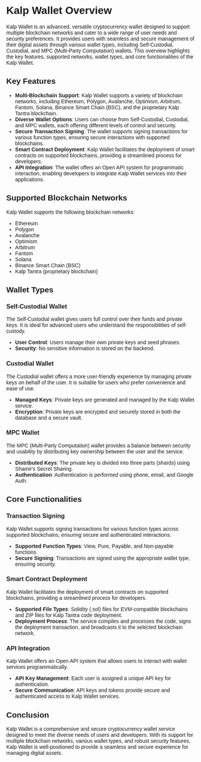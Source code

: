 <style>body { font-family: "Source Sans 3", sans-serif!important; }</style>

<link href="https://fonts.googleapis.com/css2?family=Source+Sans+3:ital,wght@0,200..900;1,200..900&display=swap" rel="stylesheet">
<link rel="stylesheet" href="https://fonts.googleapis.com/icon?family=Material+Icons">

# Kalp Wallet Overview

Kalp Wallet is an advanced, versatile cryptocurrency wallet designed to support multiple blockchain networks and cater to a wide range of user needs and security preferences. It provides users with seamless and secure management of their digital assets through various wallet types, including Self-Custodial, Custodial, and MPC (Multi-Party Computation) wallets. This overview highlights the key features, supported networks, wallet types, and core functionalities of the Kalp Wallet.

## Key Features

- **Multi-Blockchain Support**: Kalp Wallet supports a variety of blockchain networks, including Ethereum, Polygon, Avalanche, Optimism, Arbitrum, Fantom, Solana, Binance Smart Chain (BSC), and the proprietary Kalp Tantra blockchain.
- **Diverse Wallet Options**: Users can choose from Self-Custodial, Custodial, and MPC wallets, each offering different levels of control and security.
- **Secure Transaction Signing**: The wallet supports signing transactions for various function types, ensuring secure interactions with supported blockchains.
- **Smart Contract Deployment**: Kalp Wallet facilitates the deployment of smart contracts on supported blockchains, providing a streamlined process for developers.
- **API Integration**: The wallet offers an Open API system for programmatic interaction, enabling developers to integrate Kalp Wallet services into their applications.

## Supported Blockchain Networks

Kalp Wallet supports the following blockchain networks:

- Ethereum
- Polygon
- Avalanche
- Optimism
- Arbitrum
- Fantom
- Solana
- Binance Smart Chain (BSC)
- Kalp Tantra (proprietary blockchain)

## Wallet Types

### Self-Custodial Wallet

The Self-Custodial wallet gives users full control over their funds and private keys. It is ideal for advanced users who understand the responsibilities of self-custody.

- **User Control**: Users manage their own private keys and seed phrases.
- **Security**: No sensitive information is stored on the backend.

### Custodial Wallet

The Custodial wallet offers a more user-friendly experience by managing private keys on behalf of the user. It is suitable for users who prefer convenience and ease of use.

- **Managed Keys**: Private keys are generated and managed by the Kalp Wallet service.
- **Encryption**: Private keys are encrypted and securely stored in both the database and a secure vault.

### MPC Wallet

The MPC (Multi-Party Computation) wallet provides a balance between security and usability by distributing key ownership between the user and the service.

- **Distributed Keys**: The private key is divided into three parts (shards) using Shamir's Secret Sharing.
- **Authentication**: Authentication is performed using phone, email, and Google Auth.

## Core Functionalities

### Transaction Signing

Kalp Wallet supports signing transactions for various function types across supported blockchains, ensuring secure and authenticated interactions.

- **Supported Function Types**: View, Pure, Payable, and Non-payable functions.
- **Secure Signing**: Transactions are signed using the appropriate wallet type, ensuring security.

### Smart Contract Deployment

Kalp Wallet facilitates the deployment of smart contracts on supported blockchains, providing a streamlined process for developers.

- **Supported File Types**: Solidity (.sol) files for EVM-compatible blockchains and ZIP files for Kalp Tantra code deployment.
- **Deployment Process**: The service compiles and processes the code, signs the deployment transaction, and broadcasts it to the selected blockchain network.

### API Integration

Kalp Wallet offers an Open API system that allows users to interact with wallet services programmatically.

- **API Key Management**: Each user is assigned a unique API key for authentication.
- **Secure Communication**: API keys and tokens provide secure and authenticated access to Kalp Wallet services.

## Conclusion

Kalp Wallet is a comprehensive and secure cryptocurrency wallet service designed to meet the diverse needs of users and developers. With its support for multiple blockchain networks, various wallet types, and robust security features, Kalp Wallet is well-positioned to provide a seamless and secure experience for managing digital assets.